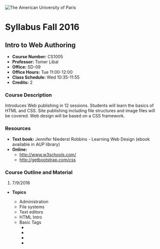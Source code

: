 ![The American University of Paris](https://upload.wikimedia.org/wikipedia/en/4/4c/American_University_of_Paris.png)
# Syllabus Fall 2016
## Intro to Web Authoring

* **Course Number:** CS1005
* **Professor:** Tomer Libal
* **Office:** SD-09
* **Office Hours:** Tue 11:00-12:00
* **Class Schedule:** Wed 10:35-11:55
* **Credits:** 2

### Course Description
Introduces Web publishing in 12 sessions. Students will learn the basics
of HTML and CSS. Site publishing
including file structures and image files will be covered.
Web design will be based on a CSS framework.

### Resources

* **Text book:**   Jennifer Niederst Robbins - Learning Web Design
  (ebook available in AUP library)
* **Online:**
  * http://www.w3schools.com/
  * http://getbootstrap.com/css

### Course Outline and Material

1. 7/9/2016

  * **Topics**

    * Administration
    * File systems
    * Text editors
    * HTML Intro
    * Basic Tags
      * <html>
      * <body>
      * <head>
      * <title>
      * <p>
      * <em>
      * <hr/>
      * <br/>

  * **Exercise**

    * Modify the page to fit your profile, add your picutre.

  * **Recommended Reading**

    * Book chapters 1 and 2

2. 14/9/2016

  * **Topics**

    * Making your website public
    * More Tags
    * Attributes

  * **Exercise**

  * **Recommended Reading**

    * Book chapters 4 and 5

### Attendance Policy
Students studying at The American University of Paris are expected to
attend ALL scheduled classes, and in case of absence, should contact
their professors to explain the situation. It is the student’s
responsibility to be aware of any specific attendance policy that a
faculty member might have set in the course syllabus. The French
Department, for example, has its own attendance policy, and students are
responsible for compliance. Academic Affairs will excuse an absence for
students’ participation in study trips related to their courses.

Attendance at all exams is mandatory.

IN ALL CASES OF MISSED COURSE MEETINGS, THE RESPONSIBILITY FOR
COMMUNICATION WITH THE PROFESSOR, AND FOR ARRANGING TO MAKE UP MISSED
WORK, RESTS SOLELY WITH THE STUDENT.

Whether an absence is excused or not is ALWAYS up to the discretion of
the professor or the department. Unexcused absences can result in a low
or failing participation grade. In the case of excessive absences, it is
up to the professor or the department to decide if the student will
receive an “F” for the course. An instructor may recommend that a
student withdraw, if absences have made it impossible to continue in the
course at a satisfactory level.
Students must be mindful of this policy when making their travel
arrangements, and especially during the Drop/Add and Exam Periods.

### Grading Policy
* 10% midterm exam
* 20% homework
* 20% participation in class and attendance
* 50% final project

### Learning Outcome
Students who successfully complete this course should be able to
create and maintain appealing webpages.
